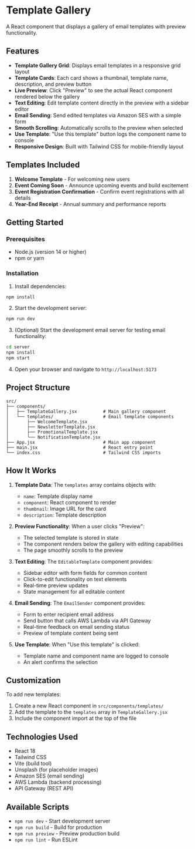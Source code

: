 # Template Gallery

A React component that displays a gallery of email templates with preview functionality.

## Features

- **Template Gallery Grid**: Displays email templates in a responsive grid layout
- **Template Cards**: Each card shows a thumbnail, template name, description, and preview button
- **Live Preview**: Click "Preview" to see the actual React component rendered below the gallery
- **Text Editing**: Edit template content directly in the preview with a sidebar editor
- **Email Sending**: Send edited templates via Amazon SES with a simple form
- **Smooth Scrolling**: Automatically scrolls to the preview when selected
- **Use Template**: "Use this template" button logs the component name to console
- **Responsive Design**: Built with Tailwind CSS for mobile-friendly layout

## Templates Included

1. **Welcome Template** - For welcoming new users
2. **Event Coming Soon** - Announce upcoming events and build excitement
3. **Event Registration Confirmation** - Confirm event registrations with all details
4. **Year-End Receipt** - Annual summary and performance reports

## Getting Started

### Prerequisites

- Node.js (version 14 or higher)
- npm or yarn

### Installation

1. Install dependencies:
```bash
npm install
```

2. Start the development server:
```bash
npm run dev
```

3. (Optional) Start the development email server for testing email functionality:
```bash
cd server
npm install
npm start
```

4. Open your browser and navigate to `http://localhost:5173`

## Project Structure

```
src/
├── components/
│   ├── TemplateGallery.jsx          # Main gallery component
│   └── templates/                   # Email template components
│       ├── WelcomeTemplate.jsx
│       ├── NewsletterTemplate.jsx
│       ├── PromotionalTemplate.jsx
│       └── NotificationTemplate.jsx
├── App.jsx                          # Main app component
├── main.jsx                         # React entry point
└── index.css                        # Tailwind CSS imports
```

## How It Works

1. **Template Data**: The `templates` array contains objects with:
   - `name`: Template display name
   - `component`: React component to render
   - `thumbnail`: Image URL for the card
   - `description`: Template description

2. **Preview Functionality**: When a user clicks "Preview":
   - The selected template is stored in state
   - The component renders below the gallery with editing capabilities
   - The page smoothly scrolls to the preview

3. **Text Editing**: The `EditableTemplate` component provides:
   - Sidebar editor with form fields for common content
   - Click-to-edit functionality on text elements
   - Real-time preview updates
   - State management for all editable content

4. **Email Sending**: The `EmailSender` component provides:
   - Form to enter recipient email address
   - Send button that calls AWS Lambda via API Gateway
   - Real-time feedback on email sending status
   - Preview of template content being sent

5. **Use Template**: When "Use this template" is clicked:
   - Template name and component name are logged to console
   - An alert confirms the selection

## Customization

To add new templates:

1. Create a new React component in `src/components/templates/`
2. Add the template to the `templates` array in `TemplateGallery.jsx`
3. Include the component import at the top of the file

## Technologies Used

- React 18
- Tailwind CSS
- Vite (build tool)
- Unsplash (for placeholder images)
- Amazon SES (email sending)
- AWS Lambda (backend processing)
- API Gateway (REST API)

## Available Scripts

- `npm run dev` - Start development server
- `npm run build` - Build for production
- `npm run preview` - Preview production build
- `npm run lint` - Run ESLint 
